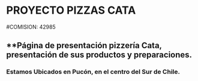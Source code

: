 # PROYECTO PIZZAS CATA

#COMISION: 42985

## **Página de presentación pizzería Cata, presentación de sus productos y preparaciones.
### 
### 
### Estamos Ubicados en Pucón, en el centro del Sur de Chile.

## 